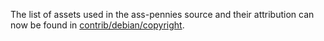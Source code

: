 The list of assets used in the ass-pennies source and their attribution can now be found in [contrib/debian/copyright](../contrib/debian/copyright).
